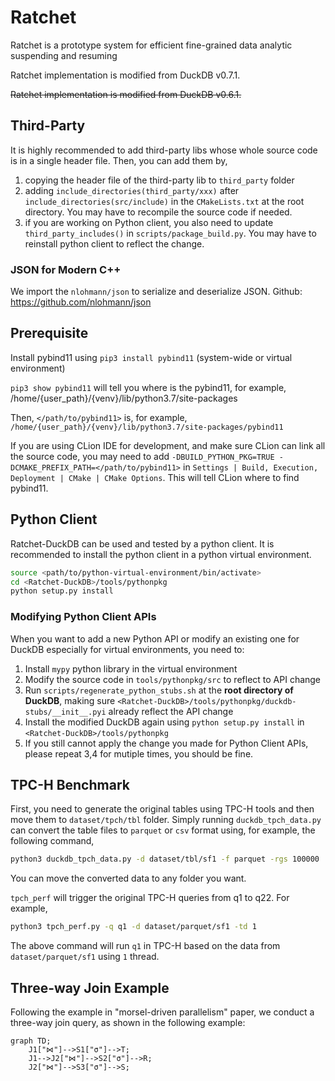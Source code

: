 
# Ratchet

Ratchet is a prototype system for efficient fine-grained data analytic suspending and resuming 

Ratchet implementation is modified from DuckDB v0.7.1.

~~Ratchet implementation is modified from DuckDB v0.6.1.~~

## Third-Party

It is highly recommended to add third-party libs whose whole source code is in a single header file. Then, you can add them by,

1. copying the header file of the third-party lib to `third_party` folder
2. adding `include_directories(third_party/xxx)` after `include_directories(src/include)` in the `CMakeLists.txt` at the root directory. You may have to recompile the source code if needed.
3. if you are working on Python client, you also need to update `third_party_includes()` in `scripts/package_build.py`. You may have to reinstall python client to reflect the change.

### JSON for Modern C++ 

We import the `nlohmann/json` to serialize and deserialize JSON. Github: https://github.com/nlohmann/json

## Prerequisite

Install pybind11 using `pip3 install pybind11` (system-wide or virtual environment)

`pip3 show pybind11` will tell you where is the pybind11, for example, /home/{user_path}/{venv}/lib/python3.7/site-packages

Then, `</path/to/pybind11>` is, for example, `/home/{user_path}/{venv}/lib/python3.7/site-packages/pybind11`


If you are using CLion IDE for development, and make sure CLion can link all the source code, you may need to add `-DBUILD_PYTHON_PKG=TRUE -DCMAKE_PREFIX_PATH=</path/to/pybind11>` in `Settings | Build, Execution, Deployment | CMake | CMake Options`. This will tell CLion where to find pybind11. 

## Python Client

Ratchet-DuckDB can be used and tested by a python client. It is recommended to install the python client in a python virtual environment.

```bash
source <path/to/python-virtual-environment/bin/activate>
cd <Ratchet-DuckDB>/tools/pythonpkg 
python setup.py install
```

### Modifying Python Client APIs 

When you want to add a new Python API or modify an existing one for DuckDB especially for virtual environments, you need to:
1. Install `mypy` python library in the virtual environment
2. Modify the source code in `tools/pythonpkg/src` to reflect to API change 
3. Run `scripts/regenerate_python_stubs.sh` at the **root directory of DuckDB**, making sure `<Ratchet-DuckDB>/tools/pythonpkg/duckdb-stubs/__init__.pyi` already reflect the API change 
4. Install the modified DuckDB again using `python setup.py install` in `<Ratchet-DuckDB>/tools/pythonpkg`
5. If you still cannot apply the change you made for Python Client APIs, please repeat 3,4 for mutiple times, you should be fine.

## TPC-H Benchmark

First, you need to generate the original tables using TPC-H tools and then move them to `dataset/tpch/tbl` folder. Simply running `duckdb_tpch_data.py` can convert the table files to `parquet` or `csv` format using, for example, the following command,
```bash
python3 duckdb_tpch_data.py -d dataset/tbl/sf1 -f parquet -rgs 100000
```
You can move the converted data to any folder you want.

`tpch_perf` will trigger the original TPC-H queries from q1 to q22. For example,
```bash
python3 tpch_perf.py -q q1 -d dataset/parquet/sf1 -td 1
```
The above command will run `q1` in TPC-H based on the data from `dataset/parquet/sf1` using `1` thread.


## Three-way Join Example

Following the example in "morsel-driven parallelism" paper, we conduct a three-way join query, as shown in the following example:

```mermaid
graph TD;
    J1["⋈"]-->S1["σ"]-->T;
    J1-->J2["⋈"]-->S2["σ"]-->R;
    J2["⋈"]-->S3["σ"]-->S;
```
